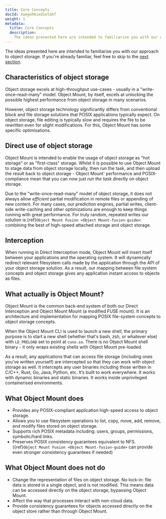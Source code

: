```yaml
---
title: Core Concepts
docId: Xaegoh6iedietahf
weight: 1
metadata:
  title: Core Concepts
  description:
    The ideas presented here are intended to familiarise you with our approach to object storage.
---
```

The ideas presented here are intended to familiarise you with our approach to object storage. If you're already familiar, feel free to skip to the [next section](../getting-started/download-install).

## Characteristics of object storage

Object storage excels at high-throughput use-cases - usually in a "write-once-read-many" model. Object Mount, by itself, excels at unlocking the possible highest performance from object storage in many scenarios.

However, object storage technology significantly differs from conventional block and file storage solutions that POSIX applications typically expect. On object storage, file editing is typically slow and requires the file to be rewritten even for slight modifications. For this, Object Mount has some specific optimisations.

## Direct use of object storage

Object Mount is intended to enable the usage of object storage as "hot storage" or as "first-class" storage. Whilst it is possible to use Object Mount to stage data from object storage locally, then run the task, and then upload the result back to object storage - Object Mount' performance and POSIX-compliance mean that you can now just *run the task* directly on object storage.

Due to the "write-once-read-many" model of object storage, it does not always allow *efficient* partial modification in remote files or appending of new content. For many cases, our prediction engines, partial writes, client-side write-caching and other optimizations are enough to keep things running with great performance. For truly random, repeated writes our solution is {ref}`Object Mount Fusion <Object Mount-fusion-guide>`: combining the best of high-speed attached storage and object storage.

## Interception

When running in Direct Interception mode, Object Mount will insert itself between your applications and the operating system. It will dynamically redirect relevant filesystem calls made by the application through the API of your object storage solution. As a result, our mapping between file system concepts and object storage gives any application instant access to objects as files.

## What actually is Object Mount?

Object Mount is the common back-end system of both our Direct Interception and Object Mount Mount (a modified FUSE mount). It is an architecture and implementation for mapping POSIX file-system concepts to object storage concepts.

When the Object Mount CLI is used to launch a new shell, the primary purpose is to start a new shell (whether that's bash, zsh, or whatever else) with `LD_PRELOAD` set to point at `cuno.so`. There is no Object Mount shell binary - it only wraps existing shells with Object Mount pre-loaded.

As a result, any applications that can access file storage (including ones you’ve written yourself) are intercepted so that they can work with object storage as well. It intercepts any user binaries including those written in C/C++, Rust, Go, Java, Python, etc. It’s built to work everywhere. It works with dynamic binaries and static binaries. It works inside unprivileged containerised environments.

## What Object Mount does

- Provides any POSIX-compliant application high-speed access to object storage.
- Allows you to use filesystem operations to list, copy, move, add, remove, and modify files stored on object storage.
- Supports rich POSIX metadata including: users, groups, permissions, symbolic/hard links.
- Preserves POSIX consistency guarantees equivalent to NFS. ({ref}`Object Mount Fusion <Object Mount-fusion-guide>` can provide even stronger consistency guarantees if needed)

## What Object Mount does not do

- Change the representation of files on object storage. No lock-in: file data is stored in a single object, and is not modified. This means data can be accessed directly on the object storage, bypassing Object Mount.
- Affect the way that processes interact with non-cloud data.
- Provide consistency guarantees for objects accessed directly on the object store rather than through Object Mount.

